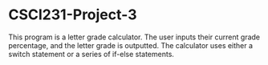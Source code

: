 # CSCI231-Project-3
This program is a letter grade calculator. The user inputs their current grade percentage, and the letter grade is outputted. The calculator uses either a switch statement or a series of if-else statements. 
